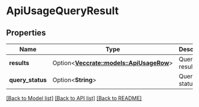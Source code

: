 # ApiUsageQueryResult

## Properties

Name | Type | Description | Notes
------------ | ------------- | ------------- | -------------
**results** | Option<[**Vec<crate::models::ApiUsageRow>**](ApiUsageRow.md)> | Query results | [optional]
**query_status** | Option<**String**> | Query status | [optional]

[[Back to Model list]](../README.md#documentation-for-models) [[Back to API list]](../README.md#documentation-for-api-endpoints) [[Back to README]](../README.md)


